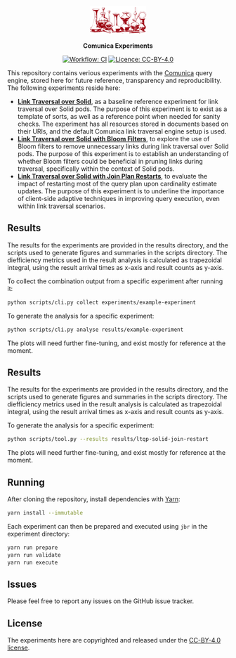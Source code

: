<p align="center">
  <img alt="Comunica" src=".github/assets/logo.svg" width="128">
</p>

<p align="center">
  <strong>Comunica Experiments</strong>
</p>

<p align="center">
  <a href="https://github.com/surilindur/comunica-experiments/actions/workflows/ci.yml"><img alt="Workflow: CI" src=https://github.com/surilindur/comunica-experiments/actions/workflows/ci.yml/badge.svg?branch=main"></a>
  <a href="https://creativecommons.org/licenses/by/4.0/"><img alt="Licence: CC-BY-4.0" src="https://img.shields.io/badge/License-CC_BY_4.0-white.svg"></a>
</p>

This repository contains verious experiments with the [Comunica](https://github.com/comunica/comunica) query engine,
stored here for future reference, transparency and reproducibility.
The following experiments reside here:

* [**Link Traversal over Solid**](experiments/ltqp-solid-default/), as a baseline reference experiment for link traversal over Solid pods. The purpose of this experiment is to exist as a template of sorts, as well as a reference point when needed for sanity checks. The experiment has all resources stored in documents based on their URIs, and the default Comunica link traversal engine setup is used.
* [**Link Traversal over Solid with Bloom Filters**](experiments/ltqp-solid-bloom-filters/), to explore the use of Bloom filters to remove unnecessary links during link traversal over Solid pods. The purpose of this experiment is to establish an understanding of whether Bloom filters could be beneficial in pruning links during traversal, specifically within the context of Solid pods.
* [**Link Traversal over Solid with Join Plan Restarts**](experiments/ltqp-solid-join-restart/), to evaluate the impact of restarting most of the query plan upon cardinality estimate updates. The purpose of this experiment is to underline the importance of client-side adaptive techniques in improving query execution, even within link traversal scenarios.

## Results

The results for the experiments are provided in the results directory,
and the scripts used to generate figures and summaries in the scripts directory.
The diefficiency metrics used in the result analysis is calculated as trapezoidal integral,
using the result arrival times as x-axis and result counts as y-axis.

To collect the combination output from a specific experiment after running it:

```bash
python scripts/cli.py collect experiments/example-experiment
```

To generate the analysis for a specific experiment:

```bash
python scripts/cli.py analyse results/example-experiment
```

The plots will need further fine-tuning, and exist mostly for reference at the moment.

## Results

The results for the experiments are provided in the results directory,
and the scripts used to generate figures and summaries in the scripts directory.
The diefficiency metrics used in the result analysis is calculated as trapezoidal integral,
using the result arrival times as x-axis and result counts as y-axis.

To generate the analysis for a specific experiment:

```bash
python scripts/tool.py --results results/ltqp-solid-join-restart
```

The plots will need further fine-tuning, and exist mostly for reference at the moment.

## Running

After cloning the repository, install dependencies with [Yarn](https://github.com/yarnpkg/berry):

```bash
yarn install --immutable
```

Each experiment can then be prepared and executed using `jbr` in the experiment directory:

```bash
yarn run prepare
yarn run validate
yarn run execute
```

## Issues

Please feel free to report any issues on the GitHub issue tracker.

## License

The experiments here are copyrighted and released under the [CC-BY-4.0 license](https://creativecommons.org/licenses/by/4.0/).

